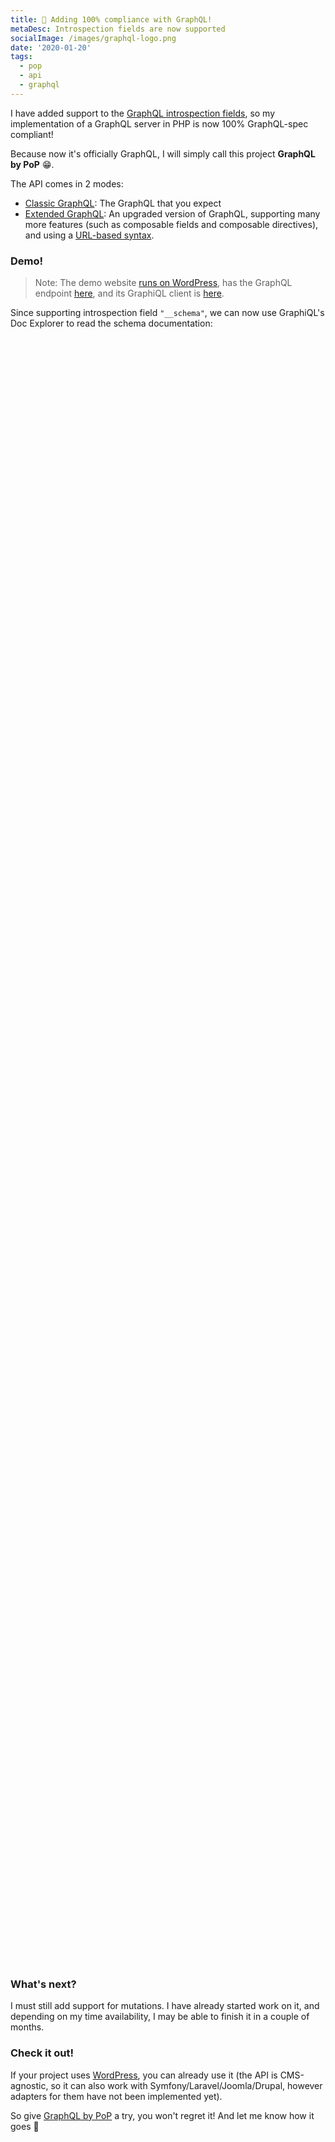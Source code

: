 ```yaml
---
title: 🙏 Adding 100% compliance with GraphQL!
metaDesc: Introspection fields are now supported
socialImage: /images/graphql-logo.png
date: '2020-01-20'
tags:
  - pop
  - api
  - graphql
---
```


I have added support to the [GraphQL introspection fields](https://graphql.github.io/graphql-spec/draft/#sec-Introspection), so my implementation of a GraphQL server in PHP is now 100% GraphQL-spec compliant!

Because now it's officially GraphQL, I will simply call this project **GraphQL by PoP** 😁.

The API comes in 2 modes: 

- [Classic GraphQL](https://github.com/getpop/graphql): The GraphQL that you expect
- [Extended GraphQL](https://github.com/getpop/api-graphql): An upgraded version of GraphQL, supporting many more features (such as composable fields and composable directives), and using a [URL-based syntax](https://github.com/getpop/field-query).

### Demo!

> Note: The demo website [runs on WordPress](https://newapi.getpop.org), has the GraphQL endpoint [here](https://newapi.getpop.org/api/graphql/), and its GraphiQL client is [here](https://newapi.getpop.org/graphiql/). 

Since supporting introspection field `"__schema"`, we can now use GraphiQL's Doc Explorer to read the schema documentation:

<link href="https://unpkg.com/graphiql/graphiql.min.css" rel="stylesheet" />

<div id="graphiql" style="height: 65vh; padding-top: 0; margin-top: 1rem;" class="video-player"></div>

<script
  crossorigin
  src="https://unpkg.com/react/umd/react.production.min.js"
></script>
<script
  crossorigin
  src="https://unpkg.com/react-dom/umd/react-dom.production.min.js"
></script>
<script
  crossorigin
  src="https://unpkg.com/graphiql/graphiql.min.js"
></script>

<script>
  const apiURL = 'https://newapi.getpop.org/api/graphql/';
  const responseText = "Click the \"Execute Query\" button";
  const graphQLFetcher = graphQLParams =>
    fetch(apiURL, {
      method: 'post',
      headers: { 'Content-Type': 'application/json' },
      body: JSON.stringify(graphQLParams),
    })
      .then(response => response.json())
      .catch(() => response.text());

  ReactDOM.render(
    React.createElement(
      GraphiQL, 
      { 
        fetcher: graphQLFetcher,
        docExplorerOpen: true,
        response: responseText,
        query: "query {\n  posts {\n    url\n    title\n    excerpt\n    date\n    tags {\n      name\n      url\n    }\n    comments {\n      content\n      date\n      author {\n        name\n      }\n    }\n  }\n}"
      }
    ),
    document.getElementById('graphiql'),
  );
</script>

### What's next?

I must still add support for mutations. I have already started work on it, and depending on my time availability, I may be able to finish it in a couple of months. 

### Check it out!

If your project uses [WordPress](https://wordpress.org), you can already use it (the API is CMS-agnostic, so it can also work with Symfony/Laravel/Joomla/Drupal, however adapters for them have not been implemented yet). 

So give [GraphQL by PoP](https://github.com/getpop/graphql) a try, you won't regret it! And let me know how it goes 🙏
